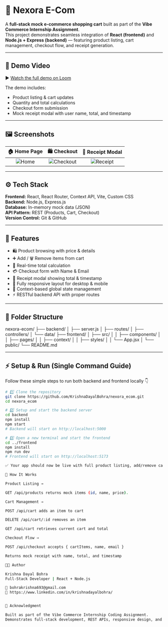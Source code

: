 # 🛒 Nexora E-Com

A **full-stack mock e-commerce shopping cart** built as part of the **Vibe Commerce Internship Assignment**.  
This project demonstrates seamless integration of **React (frontend)** and **Node.js + Express (backend)** — featuring product listing, cart management, checkout flow, and receipt generation.

---

## 🎥 Demo Video  
▶️ [Watch the full demo on Loom](https://www.loom.com/share/4b3c7b4f6d6d43d19837b64b9275d75b)

The demo includes:
- Product listing & cart updates  
- Quantity and total calculations  
- Checkout form submission  
- Mock receipt modal with user name, total, and timestamp  

---

## 🖼 Screenshots  

| 🏠 Home Page | 🛍 Checkout | 🧾 Receipt Modal |
|:-------------:|:------------:|:----------------:|
| ![Home](https://github.com/user-attachments/assets/32d8bce1-882c-4ce9-bdff-5f0d4be8026b) | ![Checkout](https://github.com/user-attachments/assets/361b795c-814f-42ff-ab13-264a3c363a28) | ![Receipt](https://github.com/user-attachments/assets/b4961c73-0c67-4ba3-88f6-68cc42f134ab) |

---

## ⚙️ Tech Stack  

**Frontend:** React, React Router, Context API, Vite, Custom CSS  
**Backend:** Node.js, Express.js  
**Database:** In-memory mock data (JSON)  
**API Pattern:** REST (Products, Cart, Checkout)  
**Version Control:** Git & GitHub  

---

## 🚀 Features  

- 🛍 Product browsing with price & details  
- ➕ Add / 🗑 Remove items from cart  
- 🔢 Real-time total calculation  
- 💳 Checkout form with Name & Email  
- 🧾 Receipt modal showing total & timestamp  
- 📱 Fully responsive layout for desktop & mobile  
- 🧠 Context-based global state management  
- ⚡ RESTful backend API with proper routes  

---

## 📁 Folder Structure  

nexora-ecom/
├── backend/
│ ├── server.js
│ ├── routes/
│ ├── controllers/
│ └── data/
├── frontend/
│ ├── src/
│ │ ├── components/
│ │ ├── pages/
│ │ ├── context/
│ │ ├── styles/
│ │ └── App.jsx
│ └── public/
└── README.md

---

## ⚡ Setup & Run (Single Command Guide)

Follow these simple steps to run both backend and frontend locally 👇  

```bash
# 1️⃣ Clone the repository
git clone https://github.com/KrishnaDayalBohra/nexora_ecom.git
cd nexora_ecom

# 2️⃣ Setup and start the backend server
cd backend
npm install
npm start
# Backend will start on http://localhost:5000

# 3️⃣ Open a new terminal and start the frontend
cd ../frontend
npm install
npm run dev
# Frontend will start on http://localhost:5173

✅ Your app should now be live with full product listing, add/remove cart functionality, checkout, and receipt modal.

🧠 How It Works

Product Listing →

GET /api/products returns mock items (id, name, price).

Cart Management →

POST /api/cart adds an item to cart

DELETE /api/cart/:id removes an item

GET /api/cart retrieves current cart and total

Checkout Flow →

POST /api/checkout accepts { cartItems, name, email }

Returns mock receipt with name, total, and timestamp

👨‍💻 Author

Krishna Dayal Bohra
Full-Stack Developer | React + Node.js

📧 bohrakrishna693@gmail.com
🔗 https://www.linkedin.com/in/krishnadayalbohra/


🌟 Acknowledgment

Built as part of the Vibe Commerce Internship Coding Assignment.
Demonstrates full-stack development, REST APIs, responsive design, and real-time cart management.
